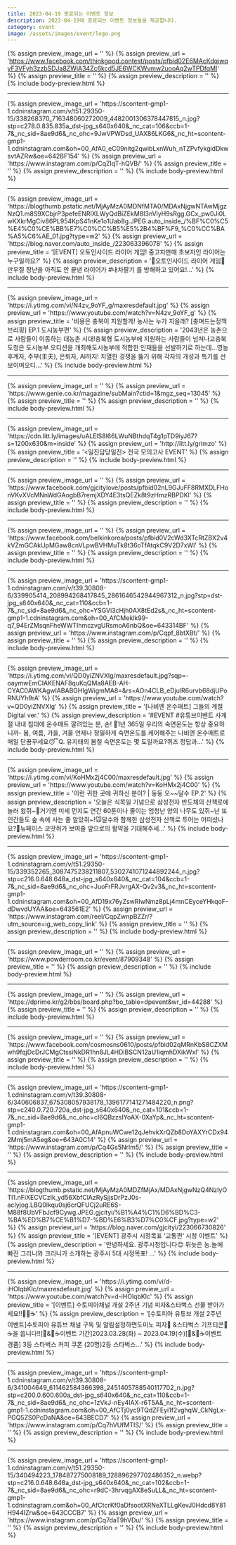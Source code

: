 ```yaml
---
title: 2023-04-19 종료되는 이벤트 정보
description: 2023-04-19에 종료되는 이벤트 정보들을 제공합니다.
category: event
image: /assets/images/event/logo.png
---
```

{% assign preview_image_url = '' %}
{% assign preview_url = 'https://www.facebook.com/thinkgood.contest/posts/pfbid02E6MAcKdqiwqyF3VFyh3zzbSDJa8ZWjA34Zc6kcd5JE6WCKWvmw2uooAq2wTPDfqMl' %}
{% assign preview_title = '' %}
{% assign preview_description = '' %}
{% include body-preview.html %}
<hr>{% assign preview_image_url = 'https://scontent-gmp1-1.cdninstagram.com/v/t51.29350-15/338268370_716348060272009_4482001306378447815_n.jpg?stp=c278.0.835.835a_dst-jpg_s640x640&amp;_nc_cat=106&amp;ccb=1-7&amp;_nc_sid=8ae9d6&amp;_nc_ohc=9JwVPWDsd_UAX86LKG6&amp;_nc_ht=scontent-gmp1-1.cdninstagram.com&amp;oh=00_AfA0_eC09nitg2qwibLxnWuh_nTZPvfykgidDkwsvtAZRw&amp;oe=642BF154' %}
{% assign preview_url = 'https://www.instagram.com/p/CqZIqT-hQVB/' %}
{% assign preview_title = '' %}
{% assign preview_description = '' %}
{% include body-preview.html %}
<hr>{% assign preview_image_url = 'https://blogthumb.pstatic.net/MjAyMzA0MDNfMTA0/MDAxNjgwNTAwMjgzNzQ1.m8S9XCbjrP3pefeENRIXLWyQdBiZEkM8I3nVlyH9sRgg.GCx_pw0Ji0LwKXkrMgCiv86PL954KpS41nKe1o1Uab8g.JPEG.auto_inside_/%BF%C0%C5%E4%C0%CE%BB%E7%C0%CC%B5%E5%2B4%BF%F9_%C0%CC%BA%A5%C6%AE_01.jpg?type=w2' %}
{% assign preview_url = 'https://blog.naver.com/auto_inside_/223063396078' %}
{% assign preview_title = '[EVENT] 오토인사이드 라이어 게임! 중고차판매 초보자인 라이어는 누구일까요?' %}
{% assign preview_description = '💙오토인사이드 라이어 게임💙 만우절 장난을 아직도 안 끝낸 라이어가 #내차팔기 를 방해하고 있어요!...' %}
{% include body-preview.html %}
<hr>{% assign preview_image_url = 'https://i.ytimg.com/vi/N4zv_9oYF_g/maxresdefault.jpg' %}
{% assign preview_url = 'https://www.youtube.com/watch?v=N4zv_9oYF_g' %}
{% assign preview_title = '비용은 충북이 지원할게! 농사는 누가 지을래? [충며드는정책브리핑] EP.1 도시농부편' %}
{% assign preview_description = '2043년은 농촌으로 사람들이 이동하는 대농촌 시대!충북형 도시농부에 지원하는 사람들이 넘쳐나고충북도청은 도시농부 오디션을 개최해도시농부에 적합한 인재들을 선발하기로 하는데...영농후계자, 주부(主夫), 은퇴자, AI까지! 치열한 경쟁을 뚫기 위해 각자의 개성과 특기를 선보이며오디...' %}
{% include body-preview.html %}
<hr>{% assign preview_image_url = '' %}
{% assign preview_url = 'https://www.genie.co.kr/magazine/subMain?ctid=1&mgz_seq=13045' %}
{% assign preview_title = '' %}
{% assign preview_description = '' %}
{% include body-preview.html %}
<hr>{% assign preview_image_url = 'https://cdn.litt.ly/images/uALElS8l66LWuNBthdqT4g1pTD9iyJ67?s=1200x630&amp;m=inside' %}
{% assign preview_url = 'http://litt.ly/grimzo' %}
{% assign preview_title = '&lt;일진담당일진&gt; 전국 모의고사 EVENT' %}
{% assign preview_description = '' %}
{% include body-preview.html %}
<hr>{% assign preview_image_url = '' %}
{% assign preview_url = 'https://www.facebook.com/gjcitylove/posts/pfbid02nL9GJuFF8RMXDLFHonVKvXVcMNnWdGAogbB7remjXDY4E3tsQEZk8t9zHmzRBPDKl' %}
{% assign preview_title = '' %}
{% assign preview_description = '' %}
{% include body-preview.html %}
<hr>{% assign preview_image_url = '' %}
{% assign preview_url = 'https://www.facebook.com/belkinkorea/posts/pfbid0V2cWd3XTcRtZBX2v4kVZmGCAkUpMGaw8cnVLpwBVHMuTk8t36oTfAtqkC9V2D7xWl' %}
{% assign preview_title = '' %}
{% assign preview_description = '' %}
{% include body-preview.html %}
<hr>{% assign preview_image_url = 'https://scontent-gmp1-1.cdninstagram.com/v/t39.30808-6/339905414_208994268417845_2861646542944967312_n.jpg?stp=dst-jpg_s640x640&amp;_nc_cat=110&amp;ccb=1-7&amp;_nc_sid=8ae9d6&amp;_nc_ohc=YSGVi3cHjh0AX8tEd2s&amp;_nc_ht=scontent-gmp1-1.cdninstagram.com&amp;oh=00_AfCMekIk99-q7_94ErZMsqnFheWWTIhmczvgURsmoA6nbQ&amp;oe=643314BF' %}
{% assign preview_url = 'https://www.instagram.com/p/Cqpf_8btXBt/' %}
{% assign preview_title = '' %}
{% assign preview_description = '' %}
{% include body-preview.html %}
<hr>{% assign preview_image_url = 'https://i.ytimg.com/vi/QD0yiZNVXlg/maxresdefault.jpg?sqp=-oaymwEmCIAKENAF8quKqQMa8AEB-AH-CYAC0AWKAgwIABABGHIgWigmMA8=&amp;rs=AOn4CLB_eDjulR6urvb68djUPoRNUYh9rA' %}
{% assign preview_url = 'https://www.youtube.com/watch?v=QD0yiZNVXlg' %}
{% assign preview_title = '[나비엔 온수매트] 그들의 계절 Digital ver.' %}
{% assign preview_description = '#EVENT #유튜브이벤트 사계절 내내 침대에 온수매트 깔려있는 분, 손! 🤚1년 365일 우리의 숙면온도는 항상 중요하니까- 봄, 여름, 가을, 겨울 언제나 정밀하게 숙면온도를 케어해주는 나비엔 온수매트로 매일 단꿈꾸세요😴Q. 유지태의 봄철 숙면온도는 몇 도일까요?퀴즈 정답과...' %}
{% include body-preview.html %}
<hr>{% assign preview_image_url = 'https://i.ytimg.com/vi/KoHMx2j4C00/maxresdefault.jpg' %}
{% assign preview_url = 'https://www.youtube.com/watch?v=KoHMx2j4C00' %}
{% assign preview_title = '이런 귀한 곳에 귀하신 분이? | 둥둥 오~~달수 EP.2' %}
{% assign preview_description = '오늘은 식목일 기념으로 삼성전자 반도체의 산책로에 놀러 왔쥐~🌳거기엔 미세 먼지도 연간 60톤이나 줄이는 엄청난 양의 나무도 있쥐~난 또 인간들도 숲 속에 사는 줄 알았쥐~!🐭달수와 함께한 삼성전자 산책로 투어는 어떠셨나요?🤭뉴페이스 코땃쥐가 보여줄 앞으로의 활약을 기대해주세...' %}
{% include body-preview.html %}
<hr>{% assign preview_image_url = 'https://scontent-gmp1-1.cdninstagram.com/v/t51.29350-15/339352265_3087475238211807_5302741071244892244_n.jpg?stp=c216.0.648.648a_dst-jpg_s640x640&amp;_nc_cat=104&amp;ccb=1-7&amp;_nc_sid=8ae9d6&amp;_nc_ohc=JuoFrFRJvrgAX-Qv2v3&amp;_nc_ht=scontent-gmp1-1.cdninstagram.com&amp;oh=00_AfD19x76yZswRIwNmz8pLj4mnCEyceYHkqoF-dDwvdUYAA&amp;oe=643561E2' %}
{% assign preview_url = 'https://www.instagram.com/reel/CqpZwnpBZZr/?utm_source=ig_web_copy_link' %}
{% assign preview_title = '' %}
{% assign preview_description = '' %}
{% include body-preview.html %}
<hr>{% assign preview_image_url = '' %}
{% assign preview_url = 'https://www.powderroom.co.kr/event/87909348' %}
{% assign preview_title = '' %}
{% assign preview_description = '' %}
{% include body-preview.html %}
<hr>{% assign preview_image_url = '' %}
{% assign preview_url = 'https://dprime.kr/g2/bbs/board.php?bo_table=dpevent&wr_id=44288' %}
{% assign preview_title = '' %}
{% assign preview_description = '' %}
{% include body-preview.html %}
<hr>{% assign preview_image_url = '' %}
{% assign preview_url = 'https://www.facebook.com/cosmosns0610/posts/pfbid02qMRnKbS8CZXMwh9fqjDcDrJCMgCtssiNkDR1hn8JL4HDiBSCN12aU1iqmhDXikWxl' %}
{% assign preview_title = '' %}
{% assign preview_description = '' %}
{% include body-preview.html %}
<hr>{% assign preview_image_url = 'https://scontent-gmp1-1.cdninstagram.com/v/t39.30808-6/340606837_675308057938178_1396177141271484220_n.png?stp=c240.0.720.720a_dst-jpg_s640x640&amp;_nc_cat=101&amp;ccb=1-7&amp;_nc_sid=8ae9d6&amp;_nc_ohc=cI6QBzzsIYoAX-0XaYp&amp;_nc_ht=scontent-gmp1-1.cdninstagram.com&amp;oh=00_AfApnuWCwe12qJehvkXrQZb8DoYAXYrCDx942Mmj5mA5eg&amp;oe=643A0C14' %}
{% assign preview_url = 'https://www.instagram.com/p/Cq4Gs5Nrlm5/' %}
{% assign preview_title = '' %}
{% assign preview_description = '' %}
{% include body-preview.html %}
<hr>{% assign preview_image_url = 'https://blogthumb.pstatic.net/MjAyMzA0MDZfMjAx/MDAxNjgwNzQ4NzIyOTI1.nFiXECVCzIk_yd56XbfClAzRySjjsDrPzJ0s-acIyjog.LBQ0lkqu0sj6crQFUCj2uRE6S-M88f8UbVFbJcf9Cywg.JPEG.gjcityi/%B1%A4%C1%D6%BD%C3-%BA%ED%B7%CE%B1%D7-%BD%E6%B3%D7%C0%CF.jpg?type=w2' %}
{% assign preview_url = 'https://blog.naver.com/gjcityi/223066730826' %}
{% assign preview_title = '[EVENT] 광주시 시정목표 &lsquo;교통편&lsquo; 시청 이벤트' %}
{% assign preview_description = '안녕하세요. 광주시청입니다😊 뒤늦은 농.놀에 빠진 그리니와 크리니가 소개하는 광주시 5대 시정목표! ...' %}
{% include body-preview.html %}
<hr>{% assign preview_image_url = 'https://i.ytimg.com/vi/d-iHOlqbKlc/maxresdefault.jpg' %}
{% assign preview_url = 'https://www.youtube.com/watch?v=d-iHOlqbKlc' %}
{% assign preview_title = '[이벤트] 수토피아채널 개설 2주년 기념 피자&amp;스타벅스 선물 받아가세요!!🍕🍰☕' %}
{% assign preview_description = '[수토피아 유튜브 개설 2주년 이벤트]수토피아 유튜브 채널 구독 및 알림설정하면도미노 피자🍕 &amp;스타벅스 기프티콘🍰☕을 쏩니다!![🍕&amp;🍰☕이벤트 기간]2023.03.28(화) ~ 2023.04.19(수)[🍕&amp;🍰☕이벤트 경품] 3등 스타벅스 커피 쿠폰 (20명)2등 스타벅스...' %}
{% include body-preview.html %}
<hr>{% assign preview_image_url = 'https://scontent-gmp1-1.cdninstagram.com/v/t39.30808-6/341004649_611462584366398_2451405788540117702_n.jpg?stp=c200.0.600.600a_dst-jpg_s640x640&amp;_nc_cat=110&amp;ccb=1-7&amp;_nc_sid=8ae9d6&amp;_nc_ohc=1zVkJ-nEy4IAX-r6T5A&amp;_nc_ht=scontent-gmp1-1.cdninstagram.com&amp;oh=00_AfCTj0yc9TQdZFEyi1f2vghqW_CkNgLx-PGQ5ZS0PcDaNA&amp;oe=643BECD7' %}
{% assign preview_url = 'https://www.instagram.com/p/Cq7hVUfMTIS/' %}
{% assign preview_title = '' %}
{% assign preview_description = '' %}
{% include body-preview.html %}
<hr>{% assign preview_image_url = 'https://scontent-gmp1-1.cdninstagram.com/v/t51.29350-15/340494223_178487275008189_128896297702486352_n.webp?stp=c216.0.648.648a_dst-jpg_s640x640&amp;_nc_cat=102&amp;ccb=1-7&amp;_nc_sid=8ae9d6&amp;_nc_ohc=r9dC-3hrvqgAX8eSuLL&amp;_nc_ht=scontent-gmp1-1.cdninstagram.com&amp;oh=00_AfCtcrKf0aDfsootXRNeXTLLgKevJ0Hdcd8Y81H944IZrw&amp;oe=643CCCB7' %}
{% assign preview_url = 'https://www.instagram.com/p/Cq7daT9hVDu/' %}
{% assign preview_title = '' %}
{% assign preview_description = '' %}
{% include body-preview.html %}